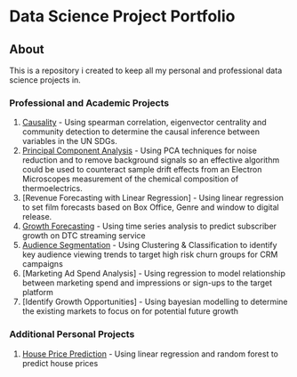 # Data Science Project Portfolio

## About
This is a repository i created to keep all my personal and professional data science projects in.

### Professional and Academic Projects
1. [Causality](https://github.com/BNAKP/DSPortfolio/tree/main/Causality) - Using spearman correlation, eigenvector centrality and community detection to determine the causal inference between variables in the UN SDGs.
2. [Principal Component Analysis](https://github.com/BNAKP/DSPortfolio/tree/main/Principal%20Component%20Analysis) - Using PCA techniques for noise reduction and to remove background signals so an effective algorithm could be used to counteract sample drift effects from an Electron Microscopes measurement of the chemical composition of thermoelectrics.
3. [Revenue Forecasting with Linear Regression] - Using linear regression to set film forecasts based on Box Office, Genre and window to digital release.
4. [Growth Forecasting](https://github.com/BNAKP/DS_Portfolio/tree/main/Growth%20Forecasting) - Using time series analysis to predict subscriber growth on DTC streaming service
5. [Audience Segmentation](https://github.com/BNAKP/DS_Portfolio/tree/main/Audience%20Segmentation) - Using Clustering & Classification to identify key audience viewing trends to target high risk churn groups for CRM campaigns
6. [Marketing Ad Spend Analysis] - Using regression to model relationship between marketing spend and impressions or sign-ups to the target platform
7. [Identify Growth Opportunities] - Using bayesian modelling to determine the existing markets to focus on for potential future growth

### Additional Personal Projects
1. [House Price Prediction](https://github.com/BNAKP/DS_Portfolio/tree/main/Practice%20Projects/House%20Price%20Prediction) - Using linear regression and random forest to predict house prices
